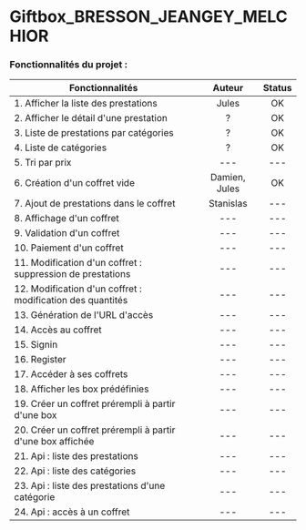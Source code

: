 # Giftbox_BRESSON_JEANGEY_MELCHIOR

### Fonctionnalités du projet :
| Fonctionnalités                                            |    Auteur     | Status |
|------------------------------------------------------------|:-------------:|:------:|
| 1. Afficher la liste des prestations                       |     Jules     |   OK   |
| 2. Afficher le détail d'une prestation                     |       ?       |   OK   | 
| 3. Liste de prestations par catégories                     |       ?       |   OK   |
| 4. Liste de catégories                                     |       ?       |   OK   |
| 5. Tri par prix                                            |      ---      |  ---   |
| 6. Création d'un coffret vide                              | Damien, Jules |   OK   |
| 7. Ajout de prestations dans le coffret                    |   Stanislas   |  ---   |
| 8. Affichage d'un coffret                                  |      ---      |  ---   |
| 9. Validation d'un coffret                                 |      ---      |  ---   |
| 10. Paiement d'un coffret                                  |      ---      |  ---   |
| 11. Modification d'un coffret : suppression de prestations |      ---      |  ---   |
| 12. Modification d'un coffret : modification des quantités |      ---      |  ---   |
| 13. Génération de l'URL d'accès                            |      ---      |  ---   |
| 14. Accès au coffret                                       |      ---      |  ---   |
| 15. Signin                                                 |      ---      |  ---   |
| 16. Register                                               |      ---      |  ---   |
| 17. Accéder à ses coffrets                                 |      ---      |  ---   |
| 18. Afficher les box prédéfinies                           |      ---      |  ---   |
| 19. Créer un coffret prérempli à partir d'une box          |      ---      |  ---   |
| 20. Créer un coffret prérempli à partir d'une box affichée |      ---      |  ---   |
| 21. Api : liste des prestations                            |      ---      |  ---   |
| 22. Api : liste des catégories                             |      ---      |  ---   |
| 23. Api : liste des prestations d'une catégorie            |      ---      |  ---   |
| 24. Api : accès à un coffret                               |      ---      |  ---   |